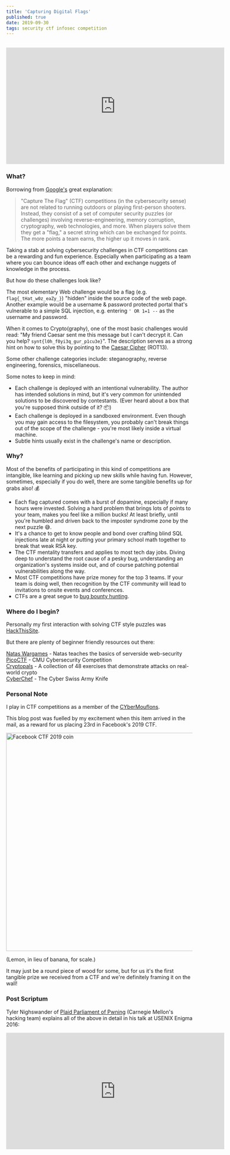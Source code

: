 ```yaml
---
title: 'Capturing Digital Flags'
published: true
date: 2019-09-30
tags: security ctf infosec competition
---
```


<iframe width="590" height="315" src="https://www.youtube.com/embed/2xZZJjRWlas" frameborder="0" allow="accelerometer; autoplay; encrypted-media; gyroscope; picture-in-picture" style="margin-top: 16px" allowfullscreen></iframe>

### What?

Borrowing from [Google's](https://buildyourfuture.withgoogle.com/events/ctf/#!?detail-content-tabby_activeEl=about) great explanation:

> "Capture The Flag" (CTF) competitions (in the cybersecurity sense) are not related to running outdoors or playing first-person shooters. Instead, they consist of a set of computer security puzzles (or challenges) involving reverse-engineering, memory corruption, cryptography, web technologies, and more. When players solve them they get a "flag," a secret string which can be exchanged for points. The more points a team earns, the higher up it moves in rank.

Taking a stab at solving cybersecurity challenges in CTF competitions can be a rewarding and fun experience. Especially when participating as a team where you can bounce ideas off each other and exchange nuggets of knowledge in the process.

But how do these challenges look like?

The most elementary Web challenge would be a flag (e.g. `flag{_tHat_w0z_eaZy_}`) "hidden" inside the source code of the web page. Another example would be a username & password protected portal that's vulnerable to a simple SQL injection, e.g. entering `' OR 1=1 --` as the username and password.

When it comes to Crypto(graphy), one of the most basic challenges would read: "My friend Caesar sent me this message but I can't decrypt it. Can you help? `synt{l0h_f0yi3q_gur_p1cu3e}`". The description serves as a strong hint on how to solve this by pointing to the [Caesar Cipher](https://en.wikipedia.org/wiki/Caesar_cipher) (ROT13).

Some other challenge categories include: steganography, reverse engineering, forensics, miscellaneous.

Some notes to keep in mind:

- Each challenge is deployed with an intentional vulnerability. The author has intended solutions in mind, but it's very common for unintended solutions to be discovered by contestants. (Ever heard about a box that you're supposed think outside of it? 📦)
- Each challenge is deployed in a sandboxed environment. Even though you may gain access to the filesystem, you probably can't break things out of the scope of the challenge - you're most likely inside a virtual machine.
- Subtle hints usually exist in the challenge's name or description.

### Why?

Most of the benefits of participating in this kind of competitions are intangible, like learning and picking up new skills while having fun. However, sometimes, especially if you do well, there are some tangible benefits up for grabs also! 💰

- Each flag captured comes with a burst of dopamine, especially if many hours were invested. Solving a hard problem that brings lots of points to your team, makes you feel like a million bucks! At least briefly, until you're humbled and driven back to the imposter syndrome zone by the next puzzle 😅.
- It's a chance to get to know people and bond over crafting blind SQL injections late at night or putting your primary school math together to break that weak RSA key.
- The CTF mentality transfers and applies to most tech day jobs. Diving deep to understand the root cause of a pesky bug, understanding an organization's systems inside out, and of course patching potential vulnerabilities along the way.
- Most CTF competitions have prize money for the top 3 teams. If your team is doing well, then recognition by the CTF community will lead to invitations to onsite events and conferences.
- CTFs are a great segue to [bug bounty hunting](https://hackerone.com).

### Where do I begin?

Personally my first interaction with solving CTF style puzzles was [HackThisSite](https://hackthissite.org).

But there are plenty of beginner friendly resources out there:

[Natas Wargames](https://overthewire.org/wargames/natas/) - Natas teaches the basics of serverside web-security  
[PicoCTF](https://picoctf.com) - CMU Cybersecurity Competition  
[Cryptopals](https://cryptopals.com) - A collection of 48 exercises that demonstrate attacks on real-world crypto  
[CyberChef](https://gchq.github.io/CyberChef) - The Cyber Swiss Army Knife

### Personal Note

I play in CTF competitions as a member of the [CYberMouflons](https://cybermouflons.com).

This blog post was fuelled by my excitement when this item arrived in the mail, as a reward for us placing 23rd in Facebook's 2019 CTF.

<img src="/capturing-digital-flags/coinfbctf2019.png" width="590" alt="Facebook CTF 2019 coin" />

(Lemon, in lieu of banana, for scale.)

It may just be a round piece of wood for some, but for us it's the first tangible prize we received from a CTF and we're definitely framing it on the wall!

### Post Scriptum

Tyler Nighswander of [Plaid Parliament of Pwning](https://pwning.net) (Carnegie Mellon's hacking team) explains all of the above in detail in his talk at USENIX Enigma 2016:

<iframe width="590" height="315" src="https://www.youtube.com/embed/-r-B1uOj0W4" frameborder="0" allow="accelerometer; autoplay; encrypted-media; gyroscope; picture-in-picture" allowfullscreen></iframe>
